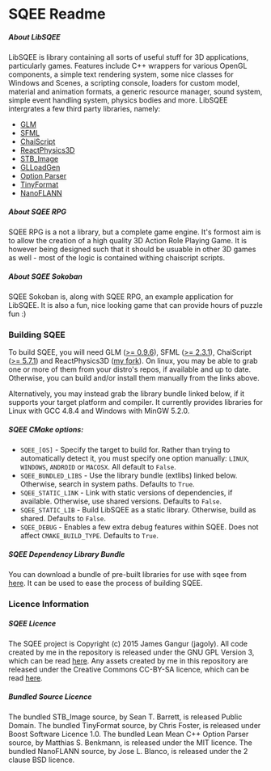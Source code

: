 # SQEE Readme

##### About LibSQEE
LibSQEE is library containing all sorts of useful stuff for 3D applications, particularly games. Features include C++ wrappers for various OpenGL components, a simple text rendering system, some nice classes for Windows and Scenes, a scripting console, loaders for custom model, material and animation formats, a generic resource manager, sound system, simple event handling system, physics bodies and more. LibSQEE intergrates a few third party libraries, namely:

 * [GLM](http://glm.g-truc.net)
 * [SFML](http://www.sfml-dev.org/)
 * [ChaiScript](http://chaiscript.com)
 * [ReactPhysics3D](http://reactphysics3d.com)
 * [STB_Image](https://github.com/nothings/stb)
 * [GLLoadGen](https://bitbucket.org/alfonse/glloadgen)
 * [Option Parser](http://optionparser.sourceforge.net/)
 * [TinyFormat](https://github.com/c42f/tinyformat)
 * [NanoFLANN](https://github.com/jlblancoc/nanoflann)

##### About SQEE RPG
SQEE RPG is a not a library, but a complete game engine. It's formost aim is to allow the creation of a high quality 3D Action Role Playing Game. It is however being designed such that it should be usuable in other 3D games as well - most of the logic is contained withing chaiscript scripts.

##### About SQEE Sokoban
SQEE Sokoban is, along with SQEE RPG, an example application for LibSQEE. It is also a fun, nice looking game that can provide hours of puzzle fun :)

### Building SQEE

To build SQEE, you will need GLM ([>= 0.9.6](https://github.com/g-truc/glm/releases)), SFML ([>= 2.3.1](http://www.sfml-dev.org/download.php)), ChaiScript ([>= 5.7.1](https://github.com/ChaiScript/ChaiScript/releases)) and ReactPhysics3D ([my fork](https://github.com/jagoly/reactphysics3d/)). On linux, you may be able to grab one or more of them from your distro's repos, if available and up to date. Otherwise, you can build and/or install them manually from the links above. 

Alternatively, you may instead grab the library bundle linked below, if it supports your target platform and compiler. It currently provides libraries for Linux with GCC 4.8.4 and Windows with MinGW 5.2.0. 

##### SQEE CMake options:
 * `SQEE_[OS]` - Specify the target to build for. Rather than trying to automatically detect it, you must specify one option manually: `LINUX`, `WINDOWS`, `ANDROID` or `MACOSX`. All default to `False`.
 * `SQEE_BUNDLED_LIBS` - Use the library bundle (extlibs) linked below. Otherwise, search in system paths. Defaults to `True`.
 * `SQEE_STATIC_LINK` - Link with static versions of dependencies, if available. Otherwise, use shared versions. Defaults to `False`.
 * `SQEE_STATIC_LIB` - Build LibSQEE as a static library. Otherwise, build as shared. Defaults to `False`.
 * `SQEE_DEBUG` - Enables a few extra debug features within SQEE. Does not affect `CMAKE_BUILD_TYPE`. Defaults to `True`.

##### SQEE Dependency Library Bundle
You can download a bundle of pre-built libraries for use with sqee from [here](http://jagoly.net/files/sqee_library_bundle.tar.bz2). It can be used to ease the process of building SQEE.

### Licence Information

##### SQEE Licence
The SQEE project is Copyright (c) 2015 James Gangur (jagoly). All code created by me in the repository is released under the GNU GPL Version 3, which can be read [here](http://www.gnu.org/licenses/gpl.html). Any assets created by me in this repository are released under the Creative Commons CC-BY-SA licence, which can be read [here](https://creativecommons.org/licenses/by-sa/2.0). 

##### Bundled Source Licence 
The bundled STB_Image source, by Sean T. Barrett, is released Public Domain. The bundled TinyFormat source, by Chris Foster, is released under Boost Software Licence 1.0. The bundled Lean Mean C++ Option Parser source, by Matthias S. Benkmann, is released under the MIT licence. The bundled NanoFLANN source, by Jose L. Blanco, is released under the 2 clause BSD licence.
